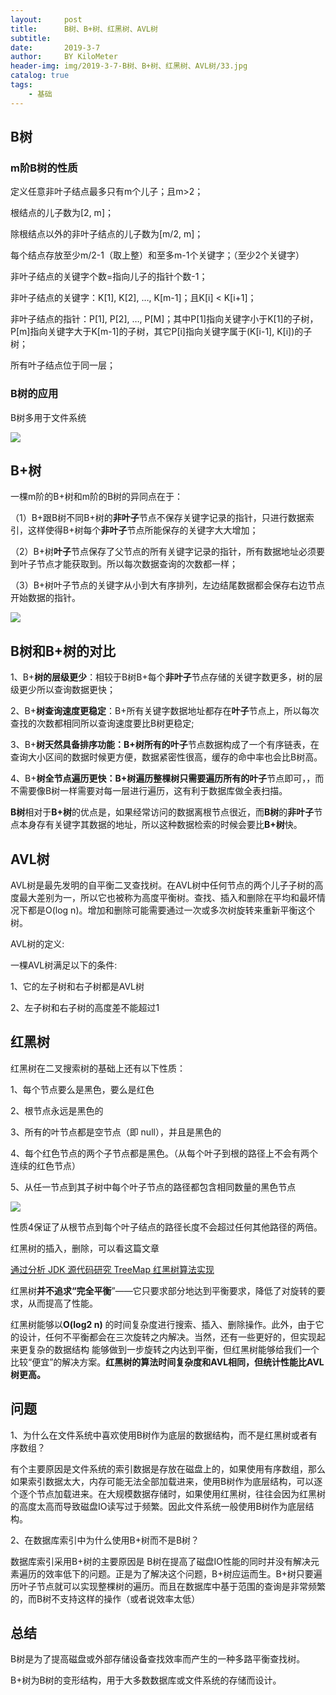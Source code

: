 ```yaml
---
layout:     post
title:      B树、B+树、红黑树、AVL树
subtitle:   
date:       2019-3-7
author:     BY KiloMeter
header-img: img/2019-3-7-B树、B+树、红黑树、AVL树/33.jpg
catalog: true
tags:
    - 基础
---
```



## B树

### m阶B树的性质

定义任意非叶子结点最多只有m个儿子；且m>2；

根结点的儿子数为[2, m]；

除根结点以外的非叶子结点的儿子数为[m/2, m]；

每个结点存放至少m/2-1（取上整）和至多m-1个关键字；（至少2个关键字）

非叶子结点的关键字个数=指向儿子的指针个数-1；

非叶子结点的关键字：K[1], K[2], …, K[m-1]；且K[i] < K[i+1]；

非叶子结点的指针：P[1], P[2], …, P[M]；其中P[1]指向关键字小于K[1]的子树，P[m]指向关键字大于K[m-1]的子树，其它P[i]指向关键字属于(K[i-1], K[i])的子树；

所有叶子结点位于同一层；

### B树的应用

B树多用于文件系统

![](D:\githubIO博客\2019-3-7-B树、B+树、红黑树、AVL树\B树.PNG)

## B+树

一棵m阶的B+树和m阶的B树的异同点在于：

（1）B+跟B树不同B+树的**非叶子**节点不保存关键字记录的指针，只进行数据索引，这样使得B+树每个**非叶子**节点所能保存的关键字大大增加；

（2）B+树**叶子**节点保存了父节点的所有关键字记录的指针，所有数据地址必须要到叶子节点才能获取到。所以每次数据查询的次数都一样；

（3）B+树叶子节点的关键字从小到大有序排列，左边结尾数据都会保存右边节点开始数据的指针。

![](D:\githubIO博客\2019-3-7-B树、B+树、红黑树、AVL树\B+树.PNG)

## B树和B+树的对比

1、B+**树的层级更少**：相较于B树B+每个**非叶子**节点存储的关键字数更多，树的层级更少所以查询数据更快；

2、B+**树查询速度更稳定**：B+所有关键字数据地址都存在**叶子**节点上，所以每次查找的次数都相同所以查询速度要比B树更稳定;

3、B+**树天然具备排序功能：**B+树所有的**叶子**节点数据构成了一个有序链表，在查询大小区间的数据时候更方便，数据紧密性很高，缓存的命中率也会比B树高。

4、B+**树全节点遍历更快：**B+树遍历整棵树只需要遍历所有的**叶子**节点即可，，而不需要像B树一样需要对每一层进行遍历，这有利于数据库做全表扫描。

**B树**相对于**B+树**的优点是，如果经常访问的数据离根节点很近，而**B树**的**非叶子**节点本身存有关键字其数据的地址，所以这种数据检索的时候会要比**B+树**快。

## AVL树

AVL树是最先发明的自平衡二叉查找树。在AVL树中任何节点的两个儿子子树的高度最大差别为一，所以它也被称为高度平衡树。查找、插入和删除在平均和最坏情况下都是O(log n)。增加和删除可能需要通过一次或多次树旋转来重新平衡这个树。

AVL树的定义:

一棵AVL树满足以下的条件:

1、它的左子树和右子树都是AVL树

2、左子树和右子树的高度差不能超过1

## 红黑树

红黑树在二叉搜索树的基础上还有以下性质：

1、每个节点要么是黑色，要么是红色

2、根节点永远是黑色的

3、所有的叶节点都是空节点（即 null），并且是黑色的

4、每个红色节点的两个子节点都是黑色。（从每个叶子到根的路径上不会有两个连续的红色节点）

5、从任一节点到其子树中每个叶子节点的路径都包含相同数量的黑色节点

![](D:\githubIO博客\2019-3-7-B树、B+树、红黑树、AVL树\Java红黑树.png)

性质4保证了从根节点到每个叶子结点的路径长度不会超过任何其他路径的两倍。

红黑树的插入，删除，可以看这篇文章

[通过分析 JDK 源代码研究 TreeMap 红黑树算法实现](https://www.ibm.com/developerworks/cn/java/j-lo-tree/index.html?ca=drs-)

红黑树**并不追求“完全平衡**”——它只要求部分地达到平衡要求，降低了对旋转的要求，从而提高了性能。

红黑树能够以**O(log2 n)** 的时间复杂度进行搜索、插入、删除操作。此外，由于它的设计，任何不平衡都会在三次旋转之内解决。当然，还有一些更好的，但实现起来更复杂的数据结构 能够做到一步旋转之内达到平衡，但红黑树能够给我们一个比较“便宜”的解决方案。**红黑树的算法时间复杂度和AVL相同，但统计性能比AVL树更高。**

## 问题

1、为什么在文件系统中喜欢使用B树作为底层的数据结构，而不是红黑树或者有序数组？

有个主要原因是文件系统的索引数据是存放在磁盘上的，如果使用有序数组，那么如果索引数据太大，内存可能无法全部加载进来，使用B树作为底层结构，可以逐个逐个节点加载进来。在大规模数据存储时，如果使用红黑树，往往会因为红黑树的高度太高而导致磁盘IO读写过于频繁。因此文件系统一般使用B树作为底层结构。

2、在数据库索引中为什么使用B+树而不是B树？

数据库索引采用B+树的主要原因是 B树在提高了磁盘IO性能的同时并没有解决元素遍历的效率低下的问题。正是为了解决这个问题，B+树应运而生。B+树只要遍历叶子节点就可以实现整棵树的遍历。而且在数据库中基于范围的查询是非常频繁的，而B树不支持这样的操作（或者说效率太低）

## 总结

B树是为了提高磁盘或外部存储设备查找效率而产生的一种多路平衡查找树。

B+树为B树的变形结构，用于大多数数据库或文件系统的存储而设计。

